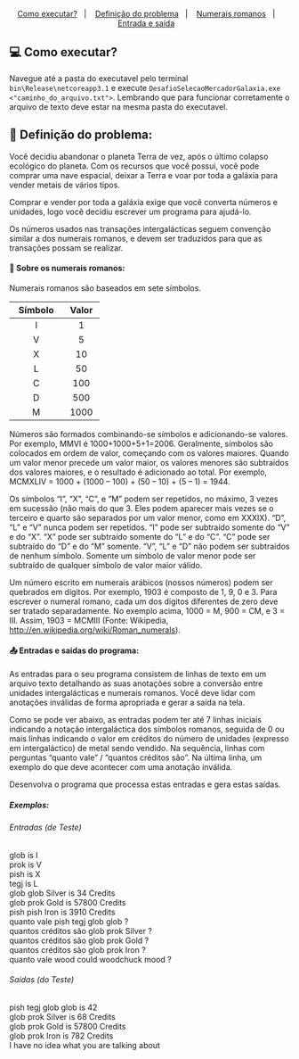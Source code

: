 <p align="center">
  <a href="#computer-como-executar">Como executar?</a>&nbsp;&nbsp;&nbsp;|&nbsp;&nbsp;&nbsp;
  <a href="#memo-definição-do-problema">Definição do problema</a>&nbsp;&nbsp;&nbsp;|&nbsp;&nbsp;&nbsp;
  <a href="#symbols-sobre-os-numerais-romanos">Numerais romanos</a>&nbsp;&nbsp;&nbsp;|&nbsp;&nbsp;&nbsp;
  <a href="#outbox_tray-entradas-e-saidas-do-programa">Entrada e saída</a>&nbsp;&nbsp;&nbsp;
</p>

## :computer: Como executar?

Navegue até a pasta do executavel pelo terminal `bin\Release\netcoreapp3.1` e execute `DesafioSelecaoMercadorGalaxia.exe <"caminho_do_arquivo.txt">`. Lembrando que para funcionar corretamente o arquivo de texto deve estar na mesma pasta do executavel.

## :memo: Definição do problema:

Você decidiu abandonar o planeta Terra de vez, após o último colapso ecológico do planeta. Com os recursos que você possui, você pode comprar uma nave espacial, deixar a Terra e voar por toda a galáxia para vender metais de vários tipos.

Comprar e vender por toda a galáxia exige que você converta números e unidades, logo você decidiu escrever um programa para ajudá-lo.

Os números usados nas transações intergalácticas seguem convenção similar a dos numerais romanos, e devem ser traduzidos para que as transações possam se realizar.

#### :symbols: Sobre os numerais romanos:
Numerais romanos são baseados em sete símbolos.

 <table align="center">
  <thead>
    <th align="center">&nbsp;&nbsp;Símbolo&nbsp;&nbsp;</th>
    <th align="center">&nbsp;Valor&nbsp;</th>
  </thead>
  <tbody>
    <tr>
      <td align="center">I</td>
      <td align="center">1</td>
    </tr>
    <tr>
      <td align="center">V</td>
      <td align="center">5</td>
    </tr>
    <tr>
      <td align="center">X</td>
      <td align="center">10</td>
    </tr>
    <tr>
      <td align="center">L</td>
      <td align="center">50</td>
    </tr>
    <tr>
      <td align="center">C</td>
      <td align="center">100</td>
    </tr>
    <tr>
      <td align="center">D</td>
      <td align="center">500</td>
    </tr>
    <tr>
      <td align="center">M</td>
      <td align="center">1000</td>
    </tr>
  </tbody>
</table>

Números são formados combinando-se símbolos e adicionando-se valores. Por exemplo, MMVI é 1000+1000+5+1=2006. Geralmente, símbolos são colocados em ordem de valor, começando com os valores maiores. Quando um valor menor precede um valor maior, os valores menores são subtraídos dos valores maiores, e o resultado é adicionado ao total. Por exemplo, MCMXLIV = 1000 + (1000 – 100) + (50 – 10) + (5 – 1) = 1944.

Os símbolos “I”, “X”, “C”, e “M” podem ser repetidos, no máximo, 3 vezes em sucessão (não mais do que 3. Eles podem aparecer mais vezes se o terceiro e quarto são separados por um valor menor, como em XXXIX). “D”, “L” e “V” nunca podem ser repetidos. “I” pode ser subtraído somente do “V” e do “X”. “X” pode ser subtraído somente do “L” e do “C”. “C” pode ser subtraído do “D” e do “M” somente. “V”, “L” e “D” não podem ser subtraídos de nenhum símbolo. Somente um símbolo de valor menor pode ser subtraído de qualquer símbolo de valor maior válido.

Um número escrito em numerais arábicos (nossos números) podem ser quebrados em dígitos. Por exemplo, 1903 é composto de 1, 9, 0 e 3. Para escrever o numeral romano, cada um dos dígitos diferentes de zero deve ser tratado separadamente. No exemplo acima, 1000 = M, 900 = CM, e 3 = III. Assim, 1903 = MCMIII (Fonte: Wikipedia, http://en.wikipedia.org/wiki/Roman_numerals).

#### :outbox_tray: Entradas e saidas do programa:

As entradas para o seu programa consistem de linhas de texto em um arquivo texto detalhando as suas anotações sobre a conversão entre unidades intergalácticas e numerais romanos. Você deve lidar com anotações inválidas de forma apropriada e gerar a saída na tela.

Como se pode ver abaixo, as entradas podem ter até 7 linhas iniciais indicando a notação intergaláctica dos símbolos romanos, seguida de 0 ou mais linhas indicando o valor em créditos do número de unidades (expresso em intergaláctico) de metal sendo vendido. Na sequência, linhas com perguntas “quanto vale” / ”quantos créditos são”. Na última linha, um exemplo do que deve acontecer com uma anotação inválida. 

Desenvolva o programa que processa estas entradas e gera estas saídas.

##### Exemplos:
###### Entradas (de Teste)
glob is I<br>
prok is V<br>
pish is X<br>
tegj is L<br>
glob glob Silver is 34 Credits<br>
glob prok Gold is 57800 Credits<br>
pish pish Iron is 3910 Credits<br>
quanto vale pish tegj glob glob ?<br>
quantos créditos são glob prok Silver ?<br>
quantos créditos são glob prok Gold ?<br>
quantos créditos são glob prok Iron ?<br>
quanto vale wood could woodchuck mood ?<br>

###### Saídas (do Teste)
pish tegj glob glob is 42<br>
glob prok Silver is 68 Credits<br>
glob prok Gold is 57800 Credits<br>
glob prok Iron is 782 Credits<br>
I have no idea what you are talking about<br>
